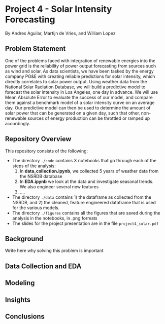 # Project 4 - Solar Intensity Forecasting

By Andres Aguilar, Martijn de Vries, and William Lopez

## Problem Statement

One of the problems faced with integration of renewable energies into the power grid is the reliability of power output forecasting from sources such as wind and solar. As data scientists, we have been tasked by the energy company PG&E with creating reliable predictions for solar intensity, which directly correlates to solar power output.
Using weather data from the National Solar Radiation Database, we will build a predictive model to forecast the solar intensity in Los Angeles, one day in advance. We will use Mean Absolute Error to evaluate the success of our model, and compare them against a benchmark model of a solar intensity curve on an average day. Our predictive model can then be used to determine the amount of solar power that can be generated on a given day, such that other, non-renewable sources of energy production can be throttled or ramped up accordingly.

## Repository Overview
    
This repository consists of the following:

<ul>
   <li> The directory <code>./code</code> contains X notebooks that go through each of the steps of the analysis: 
   
   <ol>
    <li> In <b>data_collection.ipynb</b>, we collected 5 years of weather data from the NSRDB database </li>
    <li> In <b>EDA.ipynb</b> we look at the data and investigate seasonal trends. We also engineer several new features </li> 
    <li> .... </li>
   </ol>
  <li> The directory <code>./data</code> contains 1) the dataframe as collected from the NSRDB, and 2) the cleaned, feature engineered dataframe that is used for the various models.
   <li> The directory <code>./figures</code> contains all the figures that are saved during the analysis in the notebooks, in .png formats </li>
    <li> The slides for the project presentation are in the file <code>project4_solar.pdf</code> </li>
</ul>

## Background

Write here why solving this problem is important

## Data Collection and EDA


## Modeling

## Insights

## Conclusions
